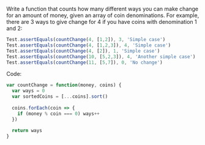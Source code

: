 Write a function that counts how many different ways you can make change for an amount of money, given an array of coin denominations. For example, there are 3 ways to give change for 4 if you have coins with denomination 1 and 2:

```javascript
Test.assertEquals(countChange(4, [1,2]), 3, 'Simple case')
Test.assertEquals(countChange(4, [1,2,3]), 4, 'Simple case')
Test.assertEquals(countChange(4, [2]), 1, 'Simple case')
Test.assertEquals(countChange(10, [5,2,3]), 4, 'Another simple case')
Test.assertEquals(countChange(11, [5,7]), 0, 'No change')
```

Code:
```javascript
var countChange = function(money, coins) {
  var ways = 0
  var sortedCoins = [...coins].sort()
  
  coins.forEach(coin => {
    if (money % coin === 0) ways++
  })
  
  return ways
}
```
